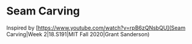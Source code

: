 # Seam Carving
Inspired by [https://www.youtube.com/watch?v=rpB6zQNsbQU](Seam Carving|Week 2|18.S191|MIT Fall 2020|Grant Sanderson)
